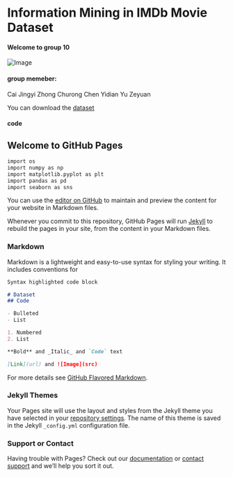 # Information Mining in IMDb Movie Dataset
#### Welcome to group 10
![Image](src)
#### group memeber: 
Cai Jingyi
Zhong Churong
Chen Yidian
Yu Zeyuan


You can download the [dataset](https://github.com/zhongchurong/K6312-group10/tree/master/Dataset) 
#### code

## Welcome to GitHub Pages
```markdown
import os
import numpy as np
import matplotlib.pyplot as plt
import pandas as pd
import seaborn as sns
```


You can use the [editor on GitHub](https://github.com/zhongchurong/K6312-group10/edit/master/index.md) to maintain and preview the content for your website in Markdown files.

Whenever you commit to this repository, GitHub Pages will run [Jekyll](https://jekyllrb.com/) to rebuild the pages in your site, from the content in your Markdown files.

### Markdown

Markdown is a lightweight and easy-to-use syntax for styling your writing. It includes conventions for

```markdown
Syntax highlighted code block

# Dataset
## Code

- Bulleted
- List

1. Numbered
2. List

**Bold** and _Italic_ and `Code` text

[Link](url) and ![Image](src)
```

For more details see [GitHub Flavored Markdown](https://guides.github.com/features/mastering-markdown/).

### Jekyll Themes

Your Pages site will use the layout and styles from the Jekyll theme you have selected in your [repository settings](https://github.com/zhongchurong/K6312-group10/settings). The name of this theme is saved in the Jekyll `_config.yml` configuration file.

### Support or Contact

Having trouble with Pages? Check out our [documentation](https://help.github.com/categories/github-pages-basics/) or [contact support](https://github.com/contact) and we’ll help you sort it out.
